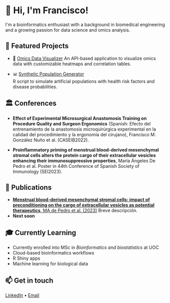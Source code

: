 # 👋 Hi, I'm Francisco!
I'm a bioinformatics enthusiast with a background in biomedical engineering and a growing passion for data science and omics analysis.

## 🔬 Featured Projects

- 🔗 [Omics Data Visualizer](https://github.com/frgonzanu/API_omic-visualization)
  An API-based application to visualize omics data with customizable heatmaps and correlation tables.

- 📊 [Synthetic Population Generator](https://github.com/frgonzanu/Disease_artif_population_ORs)  
  R script to simulate artificial populations with health risk factors and disease probabilities.

## 🏛️ Conferences
- **Effect of Experimental Microsurgical Anastomosis Training on Procedure Quality and Surgeon Ergonomics** (Spanish: Efecto del entrenamiento de la anastomosis microquirúrgica experimental en la calidad del procedimiento y la ergonomía del cirujano), Francisco M. González Nuño et al. (CASEIB2022).

  
- **Proinflammatory priming of menstrual blood-derived mesenchymal stromal cells alters the protein cargo of their extracellular vesicles enhancing their immunosuppressive properties**, María Ángeles De Pedro et al. Poster in 44th Conference of Spanish Society of Immunology (SEI2023).



## 📄 Publications

- [**Menstrual blood-derived mesenchymal stromal cells: impact of preconditioning on the
cargo of extracellular vesicles as potential therapeutics**, MA de Pedro et al. (2023)](https://doi.org/10.1186/s13287-023-03413-5)
  Breve descripción.
- **Next soon** 

## 🎓 Currently Learning
- Currently enrolled into MSc in *Bioinformatics and biostatistics* at UOC
- Cloud-based bioinformatics workflows  
- R Shiny apps  
- Machine learning for biological data

## 📫 Get in touch
[LinkedIn](https://www.linkedin.com/in/francisco-manuel-gonzalez-nuno/) • [Email](mailto:paco.gonzaln@gmail.com)
